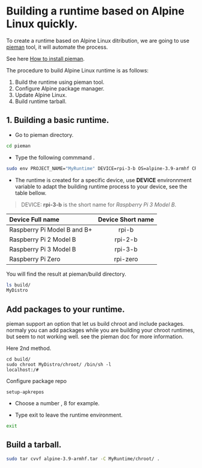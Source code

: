 # Building a runtime based on Alpine Linux quickly.

To create a runtime based on Alpine Linux ditribution, we are going to use [pieman]() tool, it will automate the process.

See here <a href="https://docs.ionoid.io/#/../apps/build/install-pieman" target="_blank"> How to install pieman</a>.

The procedure to build Alpine Linux runtime is as follows:
 
 1. Build the runtime using pieman tool.
 2. Configure Alpine package manager.
 3. Update Alpine Linux.
 4. Build runtime tarball.

## 1. Building a basic runtime.

 - Go to pieman directory. 

```bash
cd pieman
```
 - Type the following commmand .

```bash 
sudo env PROJECT_NAME="MyRuntime" DEVICE=rpi-3-b OS=alpine-3.9-armhf CREATE_ONLY_CHROOT=true ./pieman.sh
```

 - The runtime is created for a specific device, use **DEVICE** environnment variable to adapt the building runtime process to your device,  see the table bellow.

> DEVICE: **rpi-3-b** is the short name for *Raspberry Pi 3 Model B*.

| Device Full name            | Device Short name |
| :-------------              | :----------:      |
| Raspberry Pi Model B and B+ | rpi-b             |
| Raspberry Pi 2 Model B      | rpi-2-b           |
| Raspberry Pi 3 Model B      | rpi-3-b           |
| Raspberry Pi Zero           | rpi-zero          |


You will find the result at pieman/build directory.

```bash
ls build/
MyDistro
```

## Add packages to your runtime.

pieman support an option that let us build chroot and include packages.
normaly you can add packages while you are building your chroot runtimes, but seem to not working well.
see the pieman doc for more information.

Here 2nd method.

```
cd build/
sudo chroot MyDistro/chroot/ /bin/sh -l
localhost:/#
```

Configure package repo

```
setup-apkrepos
```
 - Choose a number , 8 for example.

 - Type exit to leave the runtime environment.

```bash 
exit 
```

## Build a tarball.

```bash
sudo tar cvvf alpine-3.9-armhf.tar -C MyRuntime/chroot/ .
```

